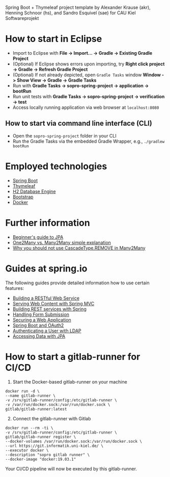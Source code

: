 Spring Boot + Thymeleaf project template by Alexander Krause (akr), Henning Schnoor (hs),
and Sandro Esquivel (sae) for CAU Kiel Softwareprojekt

# How to start in Eclipse
- Import to Eclipse with **File -> Import... -> Gradle -> Existing Gradle Project**
- (Optional) If Eclipse shows errors upon importing, try **Right click project -> Gradle -> Refresh Gradle Project**
- (Optional) If not already depicted, open `Gradle Tasks` window **Window -> Show View -> Gradle -> Gradle Tasks**
- Run with **Gradle Tasks -> sopro-spring-project -> application -> bootRun**
- Run unit tests with **Gradle Tasks -> sopro-spring-project -> verification -> test**
- Access locally running application via web browser at `localhost:8080`

## How to start via command line interface (CLI)
- Open the `sopro-spring-project` folder in your CLI
- Run the Gradle Tasks via the embedded Gradle Wrapper, e.g., `./gradlew bootRun`

# Employed technologies
- [Spring Boot](https://spring.io/projects/spring-boot)
- [Thymeleaf](https://www.thymeleaf.org)
- [H2 Database Engine](http://www.h2database.com/html/main.html)
- [Bootstrap](https://getbootstrap.com)
- [Docker](https://www.docker.com/)

# Further information
- [Beginner's guide to JPA](https://vladmihalcea.com/a-beginners-guide-to-jpa-and-hibernate-cascade-types/)
- [One2Many vs. Many2Many simple explanation](https://stackoverflow.com/questions/21407402/one-to-many-vs-many-to-many-relationship)
- [Why you should not use CascadeType.REMOVE in Many2Many](https://thoughts-on-java.org/avoid-cascadetype-delete-many-assocations/)

# Guides at spring.io
The following guides provide detailed information how to use certain features:

- [Building a RESTful Web Service](https://spring.io/guides/gs/rest-service/)
- [Serving Web Content with Spring MVC](https://spring.io/guides/gs/serving-web-content/)
- [Building REST services with Spring](https://spring.io/guides/tutorials/bookmarks/)
- [Handling Form Submission](https://spring.io/guides/gs/handling-form-submission/)
- [Securing a Web Application](https://spring.io/guides/gs/securing-web/)
- [Spring Boot and OAuth2](https://spring.io/guides/tutorials/spring-boot-oauth2/)
- [Authenticating a User with LDAP](https://spring.io/guides/gs/authenticating-ldap/)
- [Accessing Data with JPA](https://spring.io/guides/gs/accessing-data-jpa/)

# How to start a gitlab-runner for CI/CD
1. Start the Docker-based gitlab-runner on your machine
```
docker run -d \
--name gitlab-runner \
-v /srv/gitlab-runner/config:/etc/gitlab-runner \
-v /var/run/docker.sock:/var/run/docker.sock \
gitlab/gitlab-runner:latest
```

2. Connect the gitlab-runner with Gitlab
```
docker run --rm -ti \
-v /srv/gitlab-runner/config:/etc/gitlab-runner \
gitlab/gitlab-runner register \
--docker-volumes /var/run/docker.sock:/var/run/docker.sock \
--url https://git.informatik.uni-kiel.de/ \
--executor docker \
--description "sopro gitlab runner" \
--docker-image "docker:19.03.1"
```

Your CI/CD pipeline will now be executed by this gitlab-runner.